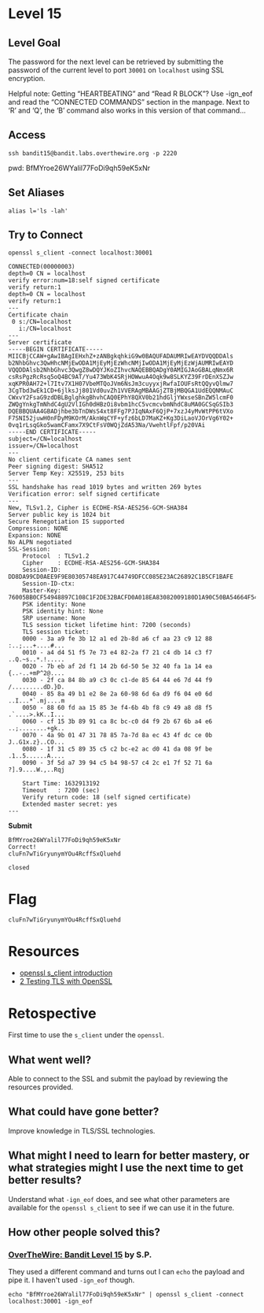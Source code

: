 # Level 15

## Level Goal
The password for the next level can be retrieved by submitting the password of
the current level to port `30001` on `localhost` using SSL encryption.

Helpful note: Getting “HEARTBEATING” and “Read R BLOCK”? Use -ign_eof and read the “CONNECTED COMMANDS” section in the manpage. Next to ‘R’ and ‘Q’, the ‘B’ command also works in this version of that command…

## Access
```
ssh bandit15@bandit.labs.overthewire.org -p 2220
```
pwd: BfMYroe26WYalil77FoDi9qh59eK5xNr

## Set Aliases
```
alias l='ls -lah'
```

## Try to Connect
```
openssl s_client -connect localhost:30001

CONNECTED(00000003)
depth=0 CN = localhost
verify error:num=18:self signed certificate
verify return:1
depth=0 CN = localhost
verify return:1
---
Certificate chain
 0 s:/CN=localhost
   i:/CN=localhost
---
Server certificate
-----BEGIN CERTIFICATE-----
MIICBjCCAW+gAwIBAgIEHxhZ+zANBgkqhkiG9w0BAQUFADAUMRIwEAYDVQQDDAls
b2NhbGhvc3QwHhcNMjEwODA1MjEyMjEzWhcNMjIwODA1MjEyMjEzWjAUMRIwEAYD
VQQDDAlsb2NhbGhvc3QwgZ8wDQYJKoZIhvcNAQEBBQADgY0AMIGJAoGBALqNmx6R
csRsPgzRcRsq5oQ4BC9AT/Yu473WbK4SRjHOWwuA4Oqk9w8SLKYZ39FrDEnXSZJw
xqKPR0AH72+l7Itv7X1H07VbeMTQoJVm6NsJm3cuyyxjRwfaIOUFsRtQQyvQlmw7
3CgTbd3wEk1CD+6jlksJj801Vd0uvZh1VVERAgMBAAGjZTBjMBQGA1UdEQQNMAuC
CWxvY2FsaG9zdDBLBglghkgBhvhCAQ0EPhY8QXV0b21hdGljYWxseSBnZW5lcmF0
ZWQgYnkgTmNhdC4gU2VlIGh0dHBzOi8vbm1hcC5vcmcvbmNhdC8uMA0GCSqGSIb3
DQEBBQUAA4GBADjhbe3bTnDWsS4xt8FFg7PJIqNAxF6QjP+7xzJ4yMvWtPP6tVXo
F7SNI52juwH0nFDyM9KOrM/AknWqCYF+yfz6bLD7MaKZ+Kg3DiLaoVJOrVg6Y02+
0vq1rLsqGko5wamCFamx7X9CtFsV0WQjZdA53Na/VwehtlFpf/p20VAi
-----END CERTIFICATE-----
subject=/CN=localhost
issuer=/CN=localhost
---
No client certificate CA names sent
Peer signing digest: SHA512
Server Temp Key: X25519, 253 bits
---
SSL handshake has read 1019 bytes and written 269 bytes
Verification error: self signed certificate
---
New, TLSv1.2, Cipher is ECDHE-RSA-AES256-GCM-SHA384
Server public key is 1024 bit
Secure Renegotiation IS supported
Compression: NONE
Expansion: NONE
No ALPN negotiated
SSL-Session:
    Protocol  : TLSv1.2
    Cipher    : ECDHE-RSA-AES256-GCM-SHA384
    Session-ID: DD8DA99CD0AEE9F9E80305748EA917C44749DFCC085E23AC26892C1B5CF1BAFE
    Session-ID-ctx:
    Master-Key: 76005BB0CF54948897C108C1F2DE32BACFD0A018EA83082009180D1A90C50BA54664F54BB4B6A946A08B03FFB8F1BF11
    PSK identity: None
    PSK identity hint: None
    SRP username: None
    TLS session ticket lifetime hint: 7200 (seconds)
    TLS session ticket:
    0000 - 3a a9 fe 3b 12 a1 ed 2b-8d a6 cf aa 23 c9 12 88   :..;...+....#...
    0010 - a4 d4 51 f5 7e 73 e4 82-2a f7 21 c4 db 14 c3 f7   ..Q.~s..*.!.....
    0020 - 7b eb af 2d f1 14 2b 6d-50 5e 32 40 fa 1a 14 ea   {..-..+mP^2@....
    0030 - 2f ca 84 8b a9 c3 0c c1-de 85 64 44 e6 7d 44 f9   /.........dD.}D.
    0040 - 85 8a 49 b1 e2 8e 2a 60-98 6d 6a d9 f6 04 e0 6d   ..I...*`.mj....m
    0050 - 88 60 fd aa 15 85 3e f4-6b 4b f8 c9 49 a8 d8 f5   .`....>.kK..I...
    0060 - cf 15 3b 89 91 ca 8c bc-c0 d4 f9 2b 67 6b a4 e6   ..;........+gk..
    0070 - 4a 9b 01 47 31 78 85 7a-7d 8a ec 43 4f dc ce 0b   J..G1x.z}..CO...
    0080 - 1f 31 c5 89 35 c5 c2 bc-e2 ac d0 41 da 08 9f be   .1..5......A....
    0090 - 3f 5d a7 39 94 c5 b4 98-57 c4 2c e1 7f 52 71 6a   ?].9....W.,..Rqj

    Start Time: 1632913192
    Timeout   : 7200 (sec)
    Verify return code: 18 (self signed certificate)
    Extended master secret: yes
---
```
**Submit**
```
BfMYroe26WYalil77FoDi9qh59eK5xNr
Correct!
cluFn7wTiGryunymYOu4RcffSxQluehd

closed
```

# Flag
```
cluFn7wTiGryunymYOu4RcffSxQluehd
```

# Resources
* [openssl s_client introduction](https://youtu.be/dgsSvHK_lmU)
* [2 Testing TLS with OpenSSL](https://www.feistyduck.com/library/openssl-cookbook/online/ch-testing-with-openssl.html)

# Retospective
First time to use the `s_client` under the `openssl`.

## What went well?
Able to connect to the SSL and submit the payload by reviewing the resources provided.

## What could have gone better?
Improve knowledge in TLS/SSL technologies.

## What might I need to learn for better mastery, or what strategies might I use the next time to get better results?
Understand what `-ign_eof` does, and see what other parameters are available for the `openssl s_client` to see if we can use it in the future.

## How other people solved this?

### [OverTheWire: Bandit Level 15](https://medium.com/secttp/overthewire-bandit-level-15-223a2f5a940d) by S.P.

They used a different command and turns out I can `echo` the payload and pipe it. I haven't used `-ign_eof` though.
```
echo "BfMYroe26WYalil77FoDi9qh59eK5xNr" | openssl s_client -connect localhost:30001 -ign_eof
```
